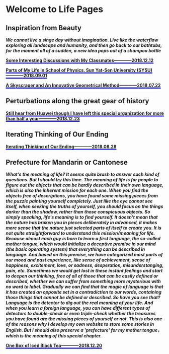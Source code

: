 # Welcome to Life Pages               
            
            

## Inspiration from Beauty             

**_We cannot live a singe day without imagination. Live like the waterflow exploring all landscape and humanity, and then go back to our bathtubs, for the moment all of a sudden, a new idea pops out of a shampoo bottle_**             
             
**[<span style="border-bottom:2px solid blue;">Some Interesting Discussions with My Classmates————2018.12.12</span>](https://github.com/zhouchw5/interaction.github.io/blob/discussion-with-my-classmates/README.md)**                 
            
            
              
**[<span style="border-bottom:2px solid blue;">Parts of My Life in School of Physics, Sun Yat-Sen University (SYSU)————2018.09.01</span>](https://github.com/zhouchw5/interaction.github.io/blob/Life-in-SYSU/README.md)**                
           
           
**[<span style="border-bottom:2px solid blue;">A Skyscraper and An Innovative Geometrical Method————2018.07.22</span>](https://github.com/zhouchw5/geometric.github.io/blob/master/README.md)**                
             
          
## Perturbations along the great gear of history             
**[<span style="border-bottom:2px solid blue;">Still hear from Huawei though I have left this special organization for more than half a year————2018.12.23</span>](https://github.com/zhouchw5/interaction.github.io/blob/huawei_trade-war/README.md)**                 
           
## Iterating Thinking of Our Ending          
**[<span style="border-bottom:2px solid blue;">Iterating Thinking of Our Ending————2018.08.28</span>](https://www.zhouchuwei.com/till_the_end.github.io/)**  

                     
## Prefecture for Mandarin or Cantonese                      
**_What's the meaning of life? It seems quite brash to answer such kind of questions. But I should try this time. The meaning of life is for people to figure out the objects that can be hardly described in their own language, which is also the inherent mission for each one. When you find the objects free of descriptions, you have found some missing pieces from the puzzle painting yourself completely. Just like the eye cannot see itself, when seeking the truths of yourself, you should focus on the things darker than the shadow, rather than those conspicuous objects. So simply speaking, life's meaning is to find yourself. It doesn't mean that the nature has broken you in pieces deliberately in advanced, it makes more sense that the nature just selected parts of itself to create you. It is not quite straightforward to understand this mission/meaning for life. Because almost each guy is born to learn a first language, the so-called mother tongue, which would initialize a deceptive premise in our mind (the basic operating system) that everything can be described in language. And based on this premise, we have categorized most parts of our mood and past experience, like sense of achievement, sense of happiness, excitement, love, or sadness, desperation, misunderstanging, pain, etc. Sometimes we would get lost in these instant feelings and start to deepen our thinking, free of all of those that can be easily defined or described, whether we can suffer from something more mysterious with no word to label. Gradually we can find that the magic of language is that it has created an opposite set in a contradiction to our words, containing those things that cannot be defined or described. So have you see that? Language is the detector to dig out the real meaning of your life. And when you learn a foreign language, you can have different types of detectors to double-check or even triple-check whether the treasures you have found are the missing pieces of yourself or not. This is also one of the reasons why I develop my own website to store some stories in English. But I should also preserve a 'prefecture' for my mother tongue，which is the meaning of this special chapter._**                  
                                 
                                 
**[<span style="border-bottom:2px solid blue;">One Box of Iced Black Tea————2018.12.20</span>](https://github.com/zhouchw5/zhouchuwei.github.io/blob/happinese/happiness.md)**                   

